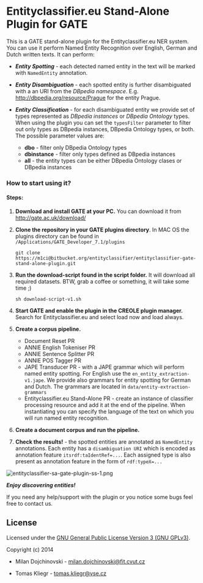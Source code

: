 # Entityclassifier.eu Stand-Alone Plugin for GATE #

This is a GATE stand-alone plugin for the Entityclassifier.eu NER system. You can use it perform Named Entity Recognition over English, German and Dutch written texts. It can perform:

* ***Entity Spotting*** - each detected named entity in the text will be marked with ```NamedEntity``` annotation.

* ***Entity Disambiguation*** - each spotted entity is further disambiguated with a an URI from the *DBpedia namespace*. E.g. http://dbpedia.org/resource/Prague for the entity Prague.

* ***Entity Classification*** - for each disambiguated entity we provide set of types represented as *DBpedia instances* or *DBpedia Ontology* types. When using the plugin you can set the ```typesFilter``` parameter to filter out only types as DBpedia instances, DBpedia Ontology types, or both. The possible parameter values are:
    * **dbo** - filter only DBpedia Ontology types
    * **dbinstance** - filter only types defined as DBpedia instances
    * **all** - the entity types can be either DBpedia Ontology clases or DBpedia instances


### How to start using it? ###

#### Steps: ####

1. **Download and install GATE at your PC.**
You can download it from http://gate.ac.uk/download/

2. **Clone the repository in your GATE plugins directory**. In MAC OS the plugins directory can be found in ```/Applications/GATE_Developer_7.1/plugins```

    ```
    git clone https://m1ci@bitbucket.org/entityclassifier/entityclassifier-gate-stand-alone-plugin.git
    ```

3. **Run the download-script found in the script folder.** It will download all required datasets. BTW, grab a coffee or something, it will take some time ;)

    ```
    sh download-script-v1.sh
    ```

4. **Start GATE and enable the plugin in the CREOLE plugin manager.** Search for Entityclassifier.eu and select load now and load always.

5. **Create a corpus pipeline.**

    * Document Reset PR
    * ANNIE English Tokeniser PR
    * ANNIE Sentence Splitter PR
    * ANNIE POS Tagger PR
    * JAPE Transducer PR - with a JAPE grammar which will perform named entity spotting. For English use the ```en_entity_extraction-v1.jape```. We provide also grammars for entity spotting for German and Dutch. The grammars are located in ```data/entity-extraction-grammars```
    * Entityclassifier.eu Stand-Alone PR - create an instance of classifier processing resource and add it at the end of the pipeline. When instantiating you can specify the language of the text on which you will run named entity recognition.

6. **Create a document corpus and run the pipeline.**

7. **Check the results!** - the spotted entities are annotated as ```NamedEntity``` annotations. Each entity has a ```disambiguation URI``` which is encoded as annotation feature ```itsrdf:taIdentRef=...```. Each assigned type is also present as annotation feature in the form of ```rdf:typeX=...```

![entityclassifier-sa-gate-plugin-ss-1.png](https://bitbucket.org/repo/dAnKEK/images/3433177732-entityclassifier-sa-gate-plugin-ss-1.png)

***Enjoy discovering entities!***



If you need any help/support with the plugin or you notice some bugs feel free to contact us.

License
------

Licensed under the [GNU General Public License Version 3 (GNU GPLv3)](http://www.gnu.org/licenses/gpl.html).

Copyright (c) 2014

* Milan Dojchinovski - <milan.dojchinovski@fit.cvut.cz>

* Tomas Kliegr - <tomas.kliegr@vse.cz>